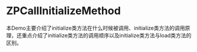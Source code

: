 # ZPCallInitializeMethod
本Demo主要介绍了initialize类方法在什么时候被调用、initialize类方法的调用原理，还重点介绍了initialize类方法的调用顺序以及initialize类方法与load类方法的区别。
